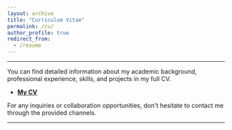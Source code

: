 ```yaml
---
layout: archive
title: "Curriculum Vitae"
permalink: /cv/
author_profile: true
redirect_from:
  - /resume
---
```

<hr>
You can find detailed information about my academic background, professional experience, skills, and projects in my full CV. 

- [**My CV**](https://github.com/Precioux/Precioux.github.io/blob/master/files/Samin-CV.pdf)

For any inquiries or collaboration opportunities, don't hesitate to contact me through the provided channels.

---
